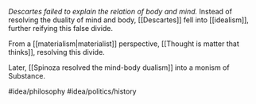 *Descartes failed to explain the relation of body and mind.* Instead of resolving the duality of mind and body, [[Descartes]] fell into [[idealism]], further reifying this false divide. 

From a [[materialism|materialist]] perspective, [[Thought is matter that thinks]], resolving this divide. 

Later, [[Spinoza resolved the mind-body dualism]] into a monism of Substance.

#idea/philosophy 
#idea/politics/history 